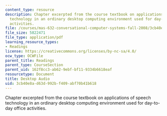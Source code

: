 ```yaml
---
content_type: resource
description: Chapter excerpted from the course textbook on applications of speech
  technology in an ordinary desktop computing environment used for day-to-day office
  activities.
file: /courses/mas-632-conversational-computer-systems-fall-2008/3cb40e8ad63d992bf409abf70b41b618_schmandt_ch12.pdf
file_size: 5822471
file_type: application/pdf
learning_resource_types:
- Readings
license: https://creativecommons.org/licenses/by-nc-sa/4.0/
ocw_type: OCWFile
parent_title: Readings
parent_type: CourseSection
parent_uid: 162f8cc3-ab62-9ebf-bf11-9334b6618eaf
resourcetype: Document
title: Desktop Audio
uid: 3cb40e8a-d63d-992b-f409-abf70b41b618
---
```

Chapter excerpted from the course textbook on applications of speech technology in an ordinary desktop computing environment used for day-to-day office activities.